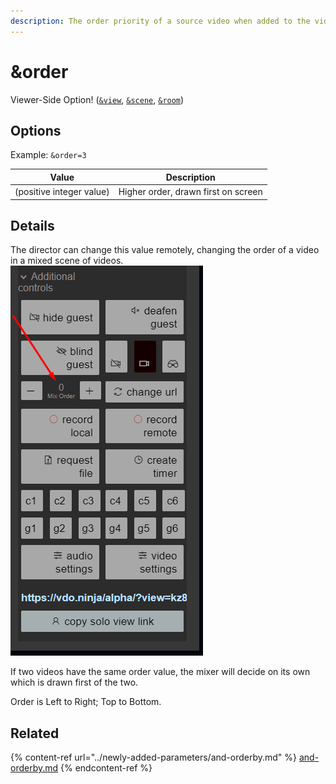```yaml
---
description: The order priority of a source video when added to the video mixer
---
```


# \&order

Viewer-Side Option! ([`&view`](../advanced-settings/view-parameters/view.md), [`&scene`](../advanced-settings/view-parameters/scene.md), [`&room`](../general-settings/room.md))

## Options

Example: `&order=3`

| Value                    | Description                         |
| ------------------------ | ----------------------------------- |
| (positive integer value) | Higher order, drawn first on screen |

## Details

The director can change this value remotely, changing the order of a video in a mixed scene of videos.\
![](<../.gitbook/assets/image (4) (1) (3).png>)

If two videos have the same order value, the mixer will decide on its own which is drawn first of the two.

Order is Left to Right; Top to Bottom.

## Related

{% content-ref url="../newly-added-parameters/and-orderby.md" %}
[and-orderby.md](../newly-added-parameters/and-orderby.md)
{% endcontent-ref %}
